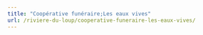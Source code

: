 ```yaml
---
title: "Coopérative funéraire;Les eaux vives"
url: /riviere-du-loup/cooperative-funeraire-les-eaux-vives/
---
```

